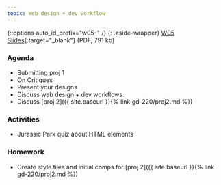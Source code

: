 ```yaml
---
topic: Web design + dev workflow
---
```


{::options auto_id_prefix="w05-" /}
{: .aside-wrapper}
<span class="highlighter">
[W05 Slides](files/w05.min.pdf){:target="_blank"} (PDF, 791 kb)
</span>

### Agenda
- Submitting proj 1
- On Critiques
- Present your designs
- Discuss web design + dev workflows
- Discuss [proj 2]({{ site.baseurl }}{% link gd-220/proj2.md %})

### Activities
- Jurassic Park quiz about HTML elements

### Homework
- Create style tiles and initial comps for [proj 2]({{ site.baseurl }}{% link gd-220/proj2.md %})
